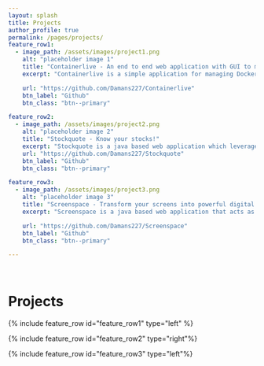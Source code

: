 ```yaml
---
layout: splash
title: Projects
author_profile: true
permalink: /pages/projects/
feature_row1:
  - image_path: /assets/images/project1.png
    alt: "placeholder image 1"
    title: "Containerlive - An end to end web application with GUI to manage Docker-Host."
    excerpt: "Containerlive is a simple application for managing Docker Containers on Mac, Linux and Windows. It is a Java based project built as a management solution for Docker. It consists of a web UI that allows you to easily manage your Docker Containers and Images."

    url: "https://github.com/Damans227/Containerlive"
    btn_label: "Github"
    btn_class: "btn--primary"

feature_row2:
  - image_path: /assets/images/project2.png
    alt: "placeholder image 2"
    title: "Stockquote - Know your stocks!"
    excerpt: "Stockquote is a java based web application which leverages Yahoo-Finance API to request detailed information, some statistics and historical quotes on stocks. Stockquote has a simple and easy to follow user interface built using bootstrap 4."
    url: "https://github.com/Damans227/Stockquote"
    btn_label: "Github"
    btn_class: "btn--primary"

feature_row3:
  - image_path: /assets/images/project3.png
    alt: "placeholder image 3"
    title: "Screenspace - Transform your screens into powerful digital signs."
    excerpt: "Screenspace is a java based web application that acts as a central repository for the images displayed on a digital screen. These images will be displayed on your digital screen directly from our applications dashboard using Raspberry Pi. This project was completed as part of a graduate level course taken at Carleton University."

    url: "https://github.com/Damans227/Screenspace"
    btn_label: "Github"
    btn_class: "btn--primary"

---
```

<br>

<h1>Projects</h1>


{% include feature_row id="feature_row1" type="left" %}


{% include feature_row id="feature_row2" type="right"%}

{% include feature_row id="feature_row3" type="left"%}



